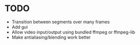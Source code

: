 # TODO
- Transition between segments over many frames
- Add gui
- Allow video input/output using bundled ffmpeg or ffmpeg-lib
- Make antialiasing/blending work better